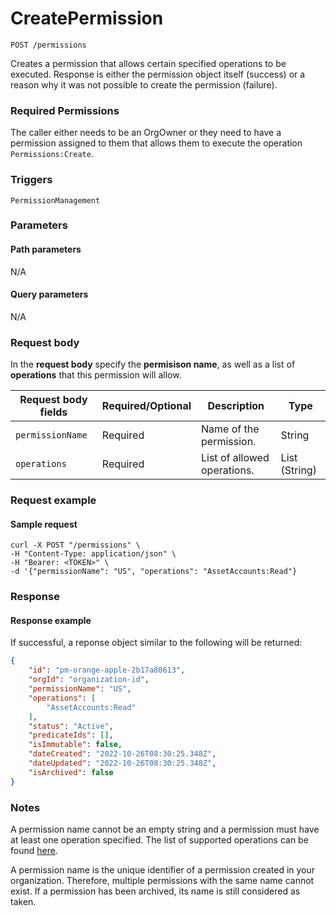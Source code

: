 # CreatePermission

`POST /permissions`

Creates a permission that allows certain specified operations to be executed. Response is either the permission object itself (success) or a reason why it was not possible to create the permission (failure).

### Required Permissions <a href="#scopes" id="scopes"></a>

The caller either needs to be an OrgOwner or they need to have a permission assigned to them that allows them to execute the operation `Permissions:Create`.

### Triggers <a href="#triggers.1" id="triggers.1"></a>

`PermissionManagement`

### Parameters <a href="#parameters.1" id="parameters.1"></a>

#### Path parameters <a href="#path-parameters" id="path-parameters"></a>

N/A

#### Query parameters <a href="#query-parameters" id="query-parameters"></a>

N/A

### Request body <a href="#request-body" id="request-body"></a>

In the **request body** specify the **permisison name**, as well as a list of **operations** that this permission will allow.

| Request body fields | Required/Optional | Description                 | Type          |
| ------------------- | ----------------- | --------------------------- | ------------- |
| `permissionName`    | Required          | Name of the permission.     | String        |
| `operations`        | Required          | List of allowed operations. | List (String) |

### Request example <a href="#request-example.1" id="request-example.1"></a>

#### Sample request <a href="#sample-request" id="sample-request"></a>

```shell
curl -X POST "/permissions" \
-H "Content-Type: application/json" \
-H "Bearer: <TOKEN>" \
-d '{"permissionName": "US", "operations": "AssetAccounts:Read"}
```

### Response <a href="#response" id="response"></a>

#### Response example <a href="#response-example" id="response-example"></a>

If successful, a reponse object similar to the following will be returned:

```json
{
    "id": "pm-orange-apple-2b17a80613",
    "orgId": "organization-id",
    "permissionName": "US",
    "operations": [
        "AssetAccounts:Read"
    ],
    "status": "Active",
    "predicateIds": [],
    "isImmutable": false,
    "dateCreated": "2022-10-26T08:30:25.348Z",
    "dateUpdated": "2022-10-26T08:30:25.348Z",
    "isArchived": false
}
```

### Notes <a href="#notes" id="notes"></a>

A permission name cannot be an empty string and a permission must have at least one operation specified. The list of supported operations can be found [here](https://dfns.gitbook.io/dfns-docs/api-docs/dfns-api-enumerated-types#permission-operations).

A permission name is the unique identifier of a permission created in your organization. Therefore, multiple permissions with the same name cannot exist. If a permission has been archived, its name is still considered as taken.
